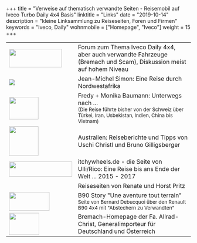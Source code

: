 +++
title       = "Verweise auf thematisch verwandte Seiten - Reisemobil auf Iveco Turbo Daily 4x4 Basis"
linktitle   = "Links"
date        =  "2019-10-14"
description = "kleine Linksammlung zu Reiseseiten, Foren  und Firmen"
keywords    = "Iveco, Daily"
wohnmobile	= ["Homepage", "Iveco"]
weight      = 15
+++

<!--INHALT Beginn-->
<table cellpadding="10">
<tr>
<td><a target="iveco" href="http://www.viermalvier.de/ubbthreads.php/forums/17/1/IVECO,_BREMACH_und_SCAM.html"><img src="/bilder/iveco-logos/viermalvier.gif" width="144" height="50" border="0" alt=""></a></td>
<td>Forum zum Thema Iveco Daily 4x4, aber auch verwandte Fahrzeuge (Bremach und Scam), Diskussion meist auf hohem Niveau</td>
</tr>
<!-- <tr>
<td><a target="iveco" href="http://home.datacomm.ch/iveco.web/"></a><img src="/bilder/iveco-logos/henekl.gif" width="102" height="60" border="0" alt=""></td>
<td>Schweizer Iveco-Seite mit Tips und Hinweisen verschiedener Iveco-Besitzer, auch Reisebilder</td>
</tr> -->
<!--<tr>
<td><a target="iveco" href="http://home.t-online.de/home/R.I.P/iveco.htm"><img src="/bilder/iveco-logos/fireandice.jpg" width="80" height="63" border="0" alt=""></a></td>
<td>Ausbauseite von Jürgen Baumann</td>
</tr>-->
<!-- <tr>
<td><a target="iveco" href="http://www.steppenteufel.de/"><img src="/bilder/iveco-logos/steppenteufel.gif" width="234" height="30" border="0" alt=""></a></td>
<td>Reiseprojekt Steppenteufel (mit Iveco Daily 4x4)</td>
</tr> -->
<!--<tr>
<td><a target="iveco" href="http://www.welt-er-fahren.com/"><img src="/bilder/iveco-logos/welterfahren.gif" width="157" height="45" border="0" alt=""></a></td>
<td>Reiseprojekt Welt-er-fahren (mit Iveco Daily 4x4)</td>
</tr>-->
<!-- <tr>
<td><a target="iveco" href="http://www.holperkiste.ch/"><img src="/bilder/iveco-logos/holperkiste.jpg"></a></td>
<td>Die &quot;Holperkiste&quot; mit Martina und Adrian auf dem Weg nach Japan</td>
</tr> -->
<!-- <tr>
<td><a target="iveco" href="http://www.swisstravelclub.ch/travelinfos/samerika/nussbaumer/nussbaumer_inhalt.html"><img src="/bilder/iveco-logos/teamnorth.jpg"></a></td>
<td>Mich&egrave;le und Reto Nussbaumer: Eine Reise durch S&uuml;damerika</td>
</tr> -->
<tr>
<td><a target="iveco" href="http://www.victor4x4.de/"><img src="/bilder/iveco-logos/victor4x4.jpg"></a></td>
<td>Jean-Michel Simon: Eine Reise durch Nordwestafrika</td>
</tr>
<tr>
<td><a target="iveco" href="http://www.baumann-unterwegs.ch/"><img src="/bilder/iveco-logos/baumann.jpg" width="80" height="61" border="0" alt=""></a></td>
<td>Fredy + Monika Baumann: Unterwegs nach ...<br>
<small>(Die Reise f&uuml;hrte bisher von der Schweiz &uuml;ber T&uuml;rkei, Iran, Usbekistan, Indien, China bis Vietnam)</small></td>
</tr>
<tr>
 <td><a target="iveco" href="http://australia.projects.at/"><img src="/bilder/iveco-logos/gillib.jpg" width="80" height="80" border="0" alt=""></a></td>
 <td>Australien: Reiseberichte und Tipps von Uschi Christl und Bruno Gilligsberger</td>
</tr>

<tr>
 <td><a target="iveco" href="https://www.itchywheels.de/"><img src="/bilder/iveco-logos/itchyweels.png" width="172" height="41" alt="" border="0"></a></td>
 <td>itchywheels.de - die Seite von Ulli/Rico: Eine Reise bis ans Ende der Welt ...
2015 - 2017</td>
</tr>
<!-- <tr>
 <td><a target="iveco" href="http://129.143.229.173/jochen/"><img src="/bilder/iveco-logos/5-in-a-box.jpg" alt="" border="0"></a></td>
 <td>"Five-in-a-Box": Wenn Fünf eine Reise tun ...oder... Vier Frauen und ein Mann endecken 
    das Abenteuer "Afrika"</td>
</tr> -->
<tr>
 <td><a target="iveco" href="http://www.horst-pritz.de/html/iveco.html"><img src="/bilder/iveco-logos/horst-pritz.jpg" alt="" border="0"></a></td>
 <td>Reiseseiten von Renate und Horst Pritz</td>
</tr>



<tr>
<td><a target="iveco" href="http://bernard.debucquoi.com/iveco.php"><img src="/bilder/iveco-logos/debucqoi.jpg" width="110" height="51" border="0" alt=""></a></td>
<td>B90 Story &quot;Une aventure tout terrain&quot;<br>
<small>Seite von Bernard Debucquoi &uuml;ber den Renault B90 4x4 mit &quot;Abstechern zu Verwandten&quot;</small></td>
</tr>
<!-- <tr>
<td><a target="iveco" href="https://groups.yahoo.com/neo/groups/iveco4x4/info"><img src="/bilder/iveco-logos/yahoo_groups.gif" width="200" height="28" border="0" alt=""></a></td>
<td>noch 'n Forum (meist englisch), ziemlich Spam-verseucht ...</td>
</tr> -->

<!-- <tr>
<td><a target="iveco" href="http://www.carmaeleon.de/"><img src="/bilder/iveco-logos/carmaeleon.gif" width="123" height="62" border="0" alt=""></a></td>
<td>Fa. Carmaeleon, breites Produktspektrum rund um Gel&auml;ndewagen, Reise- und Servicefahrzeuge; umfangreiche Reifeninfos auf der Homepage<br>(Sibylla Bögel hat den Betrieb aufgegeben, die Homepage ist nur noch als Archiv im Netz)</td>
</tr> -->
<tr>
<td><a target="christ" href="http://www.bremach.at/"><img src="/bilder/iveco-logos/allradchrist.gif" width="82" height="60" border="0" alt=""></a></td>
<td>Bremach-Homepage der Fa. Allrad-Christ, Generalimporteur f&uuml;r Deutschland und &Ouml;sterreich</td>
</tr>
<!-- <tr>
<td><a target="christ" href="http://www.scamtrucks.de/"><img src="/bilder/iveco-logos/scamtrucks.gif" width="225" height="30" border="0" alt=""></a></td>
<td>Scam-Homepage der Fa. Allrad-Christ</td>
</tr> -->
<!-- <tr>
<td><a target="iveco" href="http://kfz-werkstattguide.com/stefan_niemz"><img src="/bilder/iveco-logos/niemz.gif" width="102" height="60" border="0" alt=""></a></td>
<td>Iveco-Werkstatt, bietet Motoroptimierung an</td>
</tr> -->
</table>
<!--INHALT Ende-->